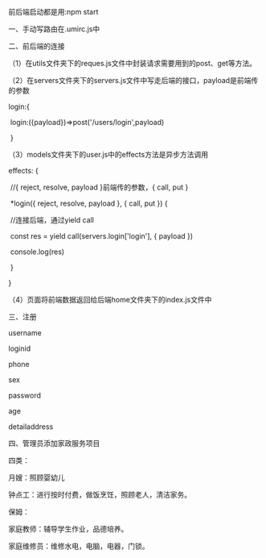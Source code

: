前后端启动都是用:npm start

一、手动写路由在.umirc.js中

二、前后端的连接

（1）在utils文件夹下的reques.js文件中封装请求需要用到的post、get等方法。

（2）在servers文件夹下的servers.js文件中写走后端的接口，payload是前端传的参数

 login:{

​        login:({payload})=>post('/users/login',payload)

​    }

（3）models文件夹下的user.js中的effects方法是异步方法调用

effects: {

​        //{ reject, resolve, payload }前端传的参数，{ call, put }

​        *login({ reject, resolve, payload }, { call, put }) {

​            //连接后端，通过yield call

​            const res = yield call(servers.login['login'], { payload })

​            console.log(res)

 

​    }

}

（4）页面将前端数据返回给后端home文件夹下的index.js文件中

三、注册

username

loginid

phone

sex

password

age

detailaddress

四、管理员添加家政服务项目

四类：

月嫂：照顾婴幼儿

钟点工：进行按时付费，做饭烹饪，照顾老人，清洁家务。

保姆：

家庭教师：辅导学生作业，品德培养。

家庭维修员：维修水电，电脑，电器，门锁。